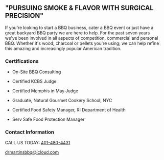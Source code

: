 ## "PURSUING SMOKE & FLAVOR WITH SURGICAL PRECISION"

If you're looking to start a BBQ business, cater a BBQ event or just have a great backyard BBQ party we are here to help. For the past seven years we've been involved in all aspects of competition, commercial and personal BBQ. Whether it's wood, charcoal or pellets you're using; we can help refine this amazing and increasingly popular American tradition.


### Certifications

- On-Site BBQ Consulting

- Certified KCBS Judge

- Certified Memphis in May Judge

- Graduate, Natural Gourmet Cookery School, NYC

- Certified Food Safety Manager, RI Department of Health

- Serv Safe Food Protection Manager

### Contact Information

CALL US TODAY: [401-480-4431](tel:401-480-4431)

<drmartinsbbq@icloud.com>


